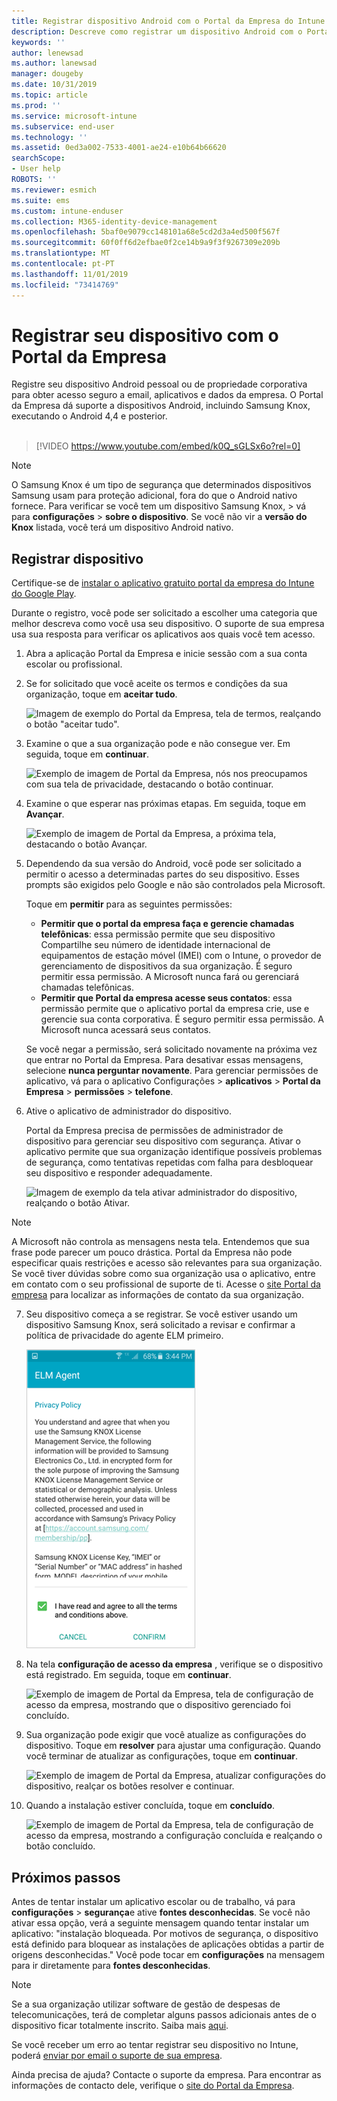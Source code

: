 ```yaml
---
title: Registrar dispositivo Android com o Portal da Empresa do Intune | Microsoft Docs
description: Descreve como registrar um dispositivo Android com o Portal da Empresa do Intune
keywords: ''
author: lenewsad
ms.author: lanewsad
manager: dougeby
ms.date: 10/31/2019
ms.topic: article
ms.prod: ''
ms.service: microsoft-intune
ms.subservice: end-user
ms.technology: ''
ms.assetid: 0ed3a002-7533-4001-ae24-e10b64b66620
searchScope:
- User help
ROBOTS: ''
ms.reviewer: esmich
ms.suite: ems
ms.custom: intune-enduser
ms.collection: M365-identity-device-management
ms.openlocfilehash: 5baf0e9079cc148101a68e5cd2d3a4ed500f567f
ms.sourcegitcommit: 60f0ff6d2efbae0f2ce14b9a9f3f9267309e209b
ms.translationtype: MT
ms.contentlocale: pt-PT
ms.lasthandoff: 11/01/2019
ms.locfileid: "73414769"
---
```

# <a name="enroll-your-device-with-company-portal"></a>Registrar seu dispositivo com o Portal da Empresa  
Registre seu dispositivo Android pessoal ou de propriedade corporativa para obter acesso seguro a email, aplicativos e dados da empresa. O Portal da Empresa dá suporte a dispositivos Android, incluindo Samsung Knox, executando o Android 4,4 e posterior.  
</br>
> [!VIDEO https://www.youtube.com/embed/k0Q_sGLSx6o?rel=0]

> [!NOTE]
> O Samsung Knox é um tipo de segurança que determinados dispositivos Samsung usam para proteção adicional, fora do que o Android nativo fornece. Para verificar se você tem um dispositivo Samsung Knox, > vá para **configurações** > **sobre o dispositivo**. Se você não vir a **versão do Knox** listada, você terá um dispositivo Android nativo.

## <a name="enroll-device"></a>Registrar dispositivo  
Certifique-se de [instalar o aplicativo gratuito portal da empresa do Intune do Google Play](https://play.google.com/store/apps/details?id=com.microsoft.windowsintune.companyportal). 

Durante o registro, você pode ser solicitado a escolher uma categoria que melhor descreva como você usa seu dispositivo. O suporte de sua empresa usa sua resposta para verificar os aplicativos aos quais você tem acesso.  

1. Abra a aplicação Portal da Empresa e inicie sessão com a sua conta escolar ou profissional.  

2. Se for solicitado que você aceite os termos e condições da sua organização, toque em **aceitar tudo**.  

   ![Imagem de exemplo do Portal da Empresa, tela de termos, realçando o botão "aceitar tudo".](./media/accept-terms-1911.png)  


3. Examine o que a sua organização pode e não consegue ver. Em seguida, toque em **continuar**.


    ![Exemplo de imagem de Portal da Empresa, nós nos preocupamos com sua tela de privacidade, destacando o botão continuar.](./media/android-privacy-screen-1911.png)  
4. Examine o que esperar nas próximas etapas. Em seguida, toque em **Avançar**.  

    ![Exemplo de imagem de Portal da Empresa, a próxima tela, destacando o botão Avançar.](./media/android-whats-next-1911.png)  


5. Dependendo da sua versão do Android, você pode ser solicitado a permitir o acesso a determinadas partes do seu dispositivo. Esses prompts são exigidos pelo Google e não são controlados pela Microsoft.  

    Toque em **permitir** para as seguintes permissões:  
    * **Permitir que o portal da empresa faça e gerencie chamadas telefônicas**: essa permissão permite que seu dispositivo Compartilhe seu número de identidade internacional de equipamentos de estação móvel (IMEI) com o Intune, o provedor de gerenciamento de dispositivos da sua organização. É seguro permitir essa permissão. A Microsoft nunca fará ou gerenciará chamadas telefônicas.  
    * **Permitir que Portal da empresa acesse seus contatos**: essa permissão permite que o aplicativo portal da empresa crie, use e gerencie sua conta corporativa.  É seguro permitir essa permissão. A Microsoft nunca acessará seus contatos. 

    Se você negar a permissão, será solicitado novamente na próxima vez que entrar no Portal da Empresa. Para desativar essas mensagens, selecione **nunca perguntar novamente**. Para gerenciar permissões de aplicativo, vá para o aplicativo Configurações > **aplicativos** > **Portal da Empresa** > **permissões** > **telefone**.  

6. Ative o aplicativo de administrador do dispositivo. 

    Portal da Empresa precisa de permissões de administrador de dispositivo para gerenciar seu dispositivo com segurança. Ativar o aplicativo permite que sua organização identifique possíveis problemas de segurança, como tentativas repetidas com falha para desbloquear seu dispositivo e responder adequadamente.  

    ![Imagem de exemplo da tela ativar administrador do dispositivo, realçando o botão Ativar.](./media/activate-device-administrator-1911.png)  

> [!NOTE]
> A Microsoft não controla as mensagens nesta tela. Entendemos que sua frase pode parecer um pouco drástica. Portal da Empresa não pode especificar quais restrições e acesso são relevantes para sua organização. Se você tiver dúvidas sobre como sua organização usa o aplicativo, entre em contato com o seu profissional de suporte de ti. Acesse o [site Portal da empresa](https://go.microsoft.com/fwlink/?linkid=2010980) para localizar as informações de contato da sua organização.  


7. Seu dispositivo começa a se registrar. Se você estiver usando um dispositivo Samsung Knox, será solicitado a revisar e confirmar a política de privacidade do agente ELM primeiro.   

    ![Imagem de exemplo da tela de política de privacidade do Samsung Knox que aparece durante o registro.](./media/and-enroll-7-knox-privacy-policy.png)  

8. Na tela **configuração de acesso da empresa** , verifique se o dispositivo está registrado. Em seguida, toque em **continuar**.  

    ![Exemplo de imagem de Portal da Empresa, tela de configuração de acesso da empresa, mostrando que o dispositivo gerenciado foi concluído.](./media/update-settings-1911.png)  

9. Sua organização pode exigir que você atualize as configurações do dispositivo. Toque em **resolver** para ajustar uma configuração. Quando você terminar de atualizar as configurações, toque em **continuar**.  

   ![Exemplo de imagem de Portal da Empresa, atualizar configurações do dispositivo, realçar os botões resolver e continuar.](./media/resolve-settings-1911.png)  

10. Quando a instalação estiver concluída, toque em **concluído**.    

    ![Exemplo de imagem de Portal da Empresa, tela de configuração de acesso da empresa, mostrando a configuração concluída e realçando o botão concluído.](./media/android-enrollment-done-1911.png) 

## <a name="next-steps"></a>Próximos passos  

Antes de tentar instalar um aplicativo escolar ou de trabalho, vá para **configurações** > **segurança**e ative **fontes desconhecidas**. Se você não ativar essa opção, verá a seguinte mensagem quando tentar instalar um aplicativo: "instalação bloqueada. Por motivos de segurança, o dispositivo está definido para bloquear as instalações de aplicações obtidas a partir de origens desconhecidas." Você pode tocar em **configurações** na mensagem para ir diretamente para **fontes desconhecidas**.  

> [!Note]
> Se a sua organização utilizar software de gestão de despesas de telecomunicações, terá de completar alguns passos adicionais antes de o dispositivo ficar totalmente inscrito. Saiba mais [aqui](enroll-your-device-with-telecom-expense-management-android.md).

Se você receber um erro ao tentar registrar seu dispositivo no Intune, poderá [enviar por email o suporte de sua empresa](send-logs-to-your-it-admin-by-email-android.md).  

Ainda precisa de ajuda? Contacte o suporte da empresa. Para encontrar as informações de contacto dele, verifique o [site do Portal da Empresa](https://go.microsoft.com/fwlink/?linkid=2010980).  
